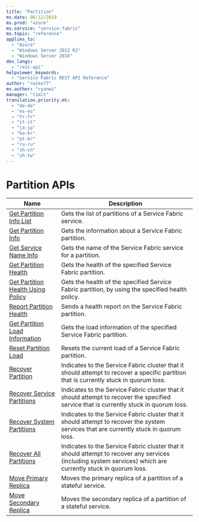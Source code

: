 ```yaml
---
title: "Partition"
ms.date: 06/12/2019
ms.prod: "azure"
ms.service: "service-fabric"
ms.topic: "reference"
applies_to: 
  - "Azure"
  - "Windows Server 2012 R2"
  - "Windows Server 2016"
dev_langs: 
  - "rest-api"
helpviewer_keywords: 
  - "Service Fabric REST API Reference"
author: "rwike77"
ms.author: "ryanwi"
manager: "timlt"
translation.priority.mt: 
  - "de-de"
  - "es-es"
  - "fr-fr"
  - "it-it"
  - "ja-jp"
  - "ko-kr"
  - "pt-br"
  - "ru-ru"
  - "zh-cn"
  - "zh-tw"
---
```

# Partition APIs

| Name | Description |
| --- | --- |
| [Get Partition Info List](sfclient-v65-api-getpartitioninfolist.md) | Gets the list of partitions of a Service Fabric service.<br/> |
| [Get Partition Info](sfclient-v65-api-getpartitioninfo.md) | Gets the information about a Service Fabric partition.<br/> |
| [Get Service Name Info](sfclient-v65-api-getservicenameinfo.md) | Gets the name of the Service Fabric service for a partition.<br/> |
| [Get Partition Health](sfclient-v65-api-getpartitionhealth.md) | Gets the health of the specified Service Fabric partition.<br/> |
| [Get Partition Health Using Policy](sfclient-v65-api-getpartitionhealthusingpolicy.md) | Gets the health of the specified Service Fabric partition, by using the specified health policy.<br/> |
| [Report Partition Health](sfclient-v65-api-reportpartitionhealth.md) | Sends a health report on the Service Fabric partition.<br/> |
| [Get Partition Load Information](sfclient-v65-api-getpartitionloadinformation.md) | Gets the load information of the specified Service Fabric partition.<br/> |
| [Reset Partition Load](sfclient-v65-api-resetpartitionload.md) | Resets the current load of a Service Fabric partition.<br/> |
| [Recover Partition](sfclient-v65-api-recoverpartition.md) | Indicates to the Service Fabric cluster that it should attempt to recover a specific partition that is currently stuck in quorum loss.<br/> |
| [Recover Service Partitions](sfclient-v65-api-recoverservicepartitions.md) | Indicates to the Service Fabric cluster that it should attempt to recover the specified service that is currently stuck in quorum loss.<br/> |
| [Recover System Partitions](sfclient-v65-api-recoversystempartitions.md) | Indicates to the Service Fabric cluster that it should attempt to recover the system services that are currently stuck in quorum loss.<br/> |
| [Recover All Partitions](sfclient-v65-api-recoverallpartitions.md) | Indicates to the Service Fabric cluster that it should attempt to recover any services (including system services) which are currently stuck in quorum loss.<br/> |
| [Move Primary Replica](sfclient-v65-api-moveprimaryreplica.md) | Moves the primary replica of a partition of a stateful service.<br/> |
| [Move Secondary Replica](sfclient-v65-api-movesecondaryreplica.md) | Moves the secondary replica of a partition of a stateful service.<br/> |

